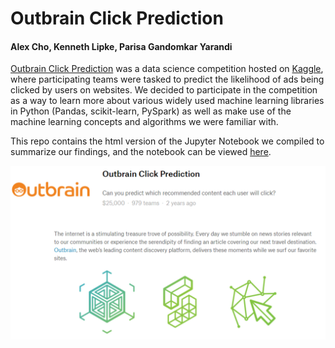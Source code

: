 # Outbrain Click Prediction
#### Alex Cho, Kenneth Lipke, Parisa Gandomkar Yarandi 

[Outbrain Click Prediction](https://www.kaggle.com/c/outbrain-click-prediction) was a data science competition hosted on [Kaggle](https://www.kaggle.com/), where participating teams were tasked to predict the likelihood of ads being clicked by users on websites. We decided to participate in the competition as a way to learn more about various widely used machine learning libraries in Python (Pandas, scikit-learn, PySpark) as well as make use of the machine learning concepts and algorithms we were familiar with.

This repo contains the html version of the Jupyter Notebook we compiled to summarize our findings, and the notebook can be viewed [here](https://aybcho.github.io/outbrain-click-prediction/).

[![alt text](https://github.com/aybcho/outbrain-click-prediction/blob/master/preview.png "Main Image")](https://aybcho.github.io/outbrain-click-prediction/)
